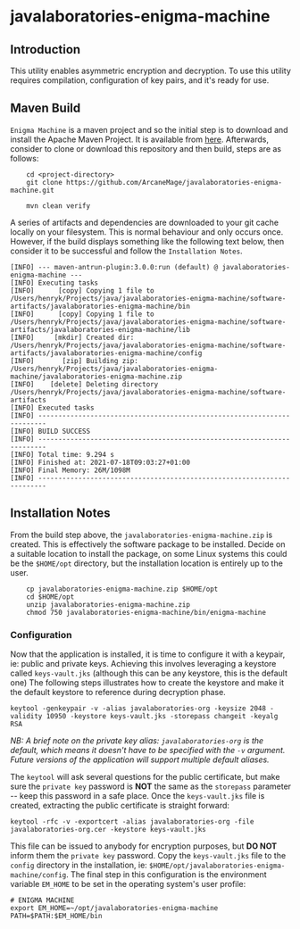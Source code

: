 # javalaboratories-enigma-machine

## Introduction
This utility enables asymmetric encryption and decryption. To use this utility requires compilation, configuration
of key pairs, and it's ready for use.

## Maven Build

`Enigma Machine` is a maven project and so the initial step is to download and install the Apache Maven Project.
It is available from [here](http://maven.apache.org/download.cgi?src=www.discoversdk.com). Afterwards, consider to 
clone or download this repository and then build, steps are as follows:
```
    cd <project-directory>
    git clone https://github.com/ArcaneMage/javalaboratories-enigma-machine.git
    
    mvn clean verify   
```
A series of artifacts and dependencies are downloaded to your git cache locally on your filesystem. This is
normal behaviour and only occurs once. However, if the build displays something like the following text below, then 
consider it to be successful and follow the `Installation Notes`.
```
[INFO] --- maven-antrun-plugin:3.0.0:run (default) @ javalaboratories-enigma-machine ---
[INFO] Executing tasks
[INFO]      [copy] Copying 1 file to /Users/henryk/Projects/java/javalaboratories-enigma-machine/software-artifacts/javalaboratories-enigma-machine/bin
[INFO]      [copy] Copying 1 file to /Users/henryk/Projects/java/javalaboratories-enigma-machine/software-artifacts/javalaboratories-enigma-machine/lib
[INFO]     [mkdir] Created dir: /Users/henryk/Projects/java/javalaboratories-enigma-machine/software-artifacts/javalaboratories-enigma-machine/config
[INFO]       [zip] Building zip: /Users/henryk/Projects/java/javalaboratories-enigma-machine/javalaboratories-enigma-machine.zip
[INFO]    [delete] Deleting directory /Users/henryk/Projects/java/javalaboratories-enigma-machine/software-artifacts
[INFO] Executed tasks
[INFO] ------------------------------------------------------------------------
[INFO] BUILD SUCCESS
[INFO] ------------------------------------------------------------------------
[INFO] Total time: 9.294 s
[INFO] Finished at: 2021-07-18T09:03:27+01:00
[INFO] Final Memory: 26M/1098M
[INFO] ------------------------------------------------------------------------
```
## Installation Notes
From the build step above, the `javalaboratories-enigma-machine.zip` is created. This is effectively the software
package to be installed. Decide on a suitable location to install the package, on some Linux systems this could
be the `$HOME/opt` directory, but the installation location is entirely up to the user.

```
    cp javalaboratories-enigma-machine.zip $HOME/opt
    cd $HOME/opt
    unzip javalaboratories-enigma-machine.zip
    chmod 750 javalaboratories-enigma-machine/bin/enigma-machine
```
### Configuration
Now that the application is installed, it is time to configure it with a keypair, ie: public and private keys. Achieving
this involves leveraging a keystore called `keys-vault.jks` (although this can be any keystore, this is the default one)
The following steps illustrates how to create the keystore and make it the default keystore to reference during decryption
phase.
```
keytool -genkeypair -v -alias javalaboratories-org -keysize 2048 -validity 10950 -keystore keys-vault.jks -storepass changeit -keyalg RSA    

```
*NB: A brief note on the private key alias: `javalaboratories-org` is the default, which means it doesn't have to be
specified with the `-v` argument. Future versions of the application will support multiple default aliases.*

The `keytool` will ask several questions for the public certificate, but make sure the `private key` password is **NOT** 
the same as the `storepass` parameter -- keep this password in a safe place. Once the `keys-vault.jks` file is created,
extracting the public certificate is straight forward:
```
keytool -rfc -v -exportcert -alias javalaboratories-org -file javalaboratories-org.cer -keystore keys-vault.jks
```
This file can be issued to anybody for encryption purposes, but **DO NOT** inform them the `private key` password. Copy
the `keys-vault.jks` file to the `config` directory in the installation, ie: `$HOME/opt/javalaboratories-enigma-machine/config`. 
The final step in this configuration is the environment variable `EM_HOME` to be set in the operating system's user profile:
```
# ENIGMA MACHINE
export EM_HOME=~/opt/javalaboratories-enigma-machine
PATH=$PATH:$EM_HOME/bin
```
